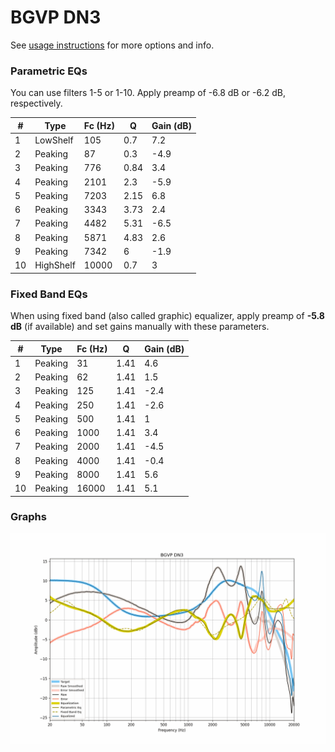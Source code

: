 # BGVP DN3
See [usage instructions](https://github.com/jaakkopasanen/AutoEq#usage) for more options and info.

### Parametric EQs
You can use filters 1-5 or 1-10. Apply preamp of -6.8 dB or -6.2 dB, respectively.

|   # | Type      |   Fc (Hz) |    Q |   Gain (dB) |
|-----|-----------|-----------|------|-------------|
|   1 | LowShelf  |       105 | 0.7  |         7.2 |
|   2 | Peaking   |        87 | 0.3  |        -4.9 |
|   3 | Peaking   |       776 | 0.84 |         3.4 |
|   4 | Peaking   |      2101 | 2.3  |        -5.9 |
|   5 | Peaking   |      7203 | 2.15 |         6.8 |
|   6 | Peaking   |      3343 | 3.73 |         2.4 |
|   7 | Peaking   |      4482 | 5.31 |        -6.5 |
|   8 | Peaking   |      5871 | 4.83 |         2.6 |
|   9 | Peaking   |      7342 | 6    |        -1.9 |
|  10 | HighShelf |     10000 | 0.7  |         3   |

### Fixed Band EQs
When using fixed band (also called graphic) equalizer, apply preamp of **-5.8 dB** (if available) and set gains manually with these parameters.

|   # | Type    |   Fc (Hz) |    Q |   Gain (dB) |
|-----|---------|-----------|------|-------------|
|   1 | Peaking |        31 | 1.41 |         4.6 |
|   2 | Peaking |        62 | 1.41 |         1.5 |
|   3 | Peaking |       125 | 1.41 |        -2.4 |
|   4 | Peaking |       250 | 1.41 |        -2.6 |
|   5 | Peaking |       500 | 1.41 |         1   |
|   6 | Peaking |      1000 | 1.41 |         3.4 |
|   7 | Peaking |      2000 | 1.41 |        -4.5 |
|   8 | Peaking |      4000 | 1.41 |        -0.4 |
|   9 | Peaking |      8000 | 1.41 |         5.6 |
|  10 | Peaking |     16000 | 1.41 |         5.1 |

### Graphs
![](./BGVP%20DN3.png)
